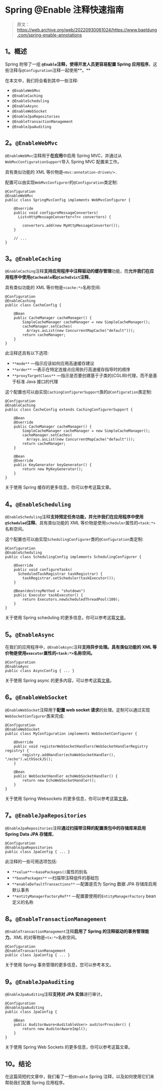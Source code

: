 # Spring @Enable 注释快速指南

> 原文：<https://web.archive.org/web/20220930061024/https://www.baeldung.com/spring-enable-annotations>

## **1。概述**

Spring 附带了一组 **`@Enable`注释，使得开发人员更容易配置 Spring 应用程序**。这些注释与`@Configuration`注释一起使用**。**

在本文中，我们将会看到其中一些注释:

*   `@EnableWebMvc`
*   `@EnableCaching`
*   `@EnableScheduling`
*   `@EnableAsync`
*   `@EnableWebSocket`
*   `@EnableJpaRepositories`
*   `@EnableTransactionManagement`
*   `@EnableJpaAuditing`

## **2。`@EnableWebMvc`**

`@EnableWebMvc`注释用于**在应用**中启用 Spring MVC，并通过从`WebMvcConfigurationSupport`导入 Spring MVC 配置来工作。

具有类似功能的 XML 等价物是`<mvc:annotation-driven/>.`

配置可以由实现`WebMvcConfigurer`的`@Configuration`类定制:

```
@Configuration
@EnableWebMvc
public class SpringMvcConfig implements WebMvcConfigurer {

    @Override
    public void configureMessageConverters(
      List<HttpMessageConverter<?>> converters) {

        converters.add(new MyHttpMessageConverter());
    }

    // ...
}
```

## **3。`@EnableCaching`**

`@EnableCaching`注释**支持应用程序中注释驱动的缓存管理**功能，而**允许我们在应用程序中使用`@Cacheable`和`@CacheEvict`注释**。

具有类似功能的 XML 等价物是`<cache:*>`名称空间:

```
@Configuration
@EnableCaching
public class CacheConfig {

    @Bean
    public CacheManager cacheManager() {
        SimpleCacheManager cacheManager = new SimpleCacheManager();
        cacheManager.setCaches(
          Arrays.asList(new ConcurrentMapCache("default")));
        return cacheManager;
    }
}
```

此注释还具有以下选项:

*   `**mode**` —指示应该如何应用高速缓存建议
*   `**order**` —表示在特定连接点应用执行高速缓存指导时的顺序
*   `**proxyTargetClass**` —指示是否要创建基于子类的(CGLIB)代理，而不是基于标准 Java 接口的代理

这个配置也可以由实现`CachingConfigurerSupport`类的`@Configuration`类定制:

```
@Configuration
@EnableCaching
public class CacheConfig extends CachingConfigurerSupport {

    @Bean
    @Override
    public CacheManager cacheManager() {
        SimpleCacheManager cacheManager = new SimpleCacheManager();
        cacheManager.setCaches(
          Arrays.asList(new ConcurrentMapCache("default")));
        return cacheManager;
    }

    @Bean
    @Override
    public KeyGenerator keyGenerator() {
        return new MyKeyGenerator();
    }
}
```

关于使用 Spring 缓存的更多信息，你可以参考这篇文章。

## **4。`@EnableScheduling`**

`@EnableScheduling`注释**支持预定任务功能，并允许我们在应用程序中使用`@Scheduled`注释**。具有类似功能的 XML 等价物是使用`scheduler`属性的`<task:*>`名称空间。

这个配置也可以由实现`SchedulingConfigurer`类的`@Configuration`类定制:

```
@Configuration
@EnableScheduling
public class SchedulingConfig implements SchedulingConfigurer {

    @Override
    public void configureTasks(
      ScheduledTaskRegistrar taskRegistrar) {
        taskRegistrar.setScheduler(taskExecutor());
    }

    @Bean(destroyMethod = "shutdown")
    public Executor taskExecutor() {
        return Executors.newScheduledThreadPool(100);
    }
}
```

关于使用 Spring scheduling 的更多信息，你可以参考这篇[文章](/web/20220626194339/https://www.baeldung.com/spring-scheduled-tasks)。

## **5。`@EnableAsync`**

在我们的应用程序中，`@EnableAsync`注释**支持异步处理。具有类似功能的 XML 等价物是使用`executor`属性的`<task:*>`名称空间。**

```
@Configuration
@EnableAync
public class AsyncConfig { ... }
```

关于使用 Spring async 的更多内容，可以参考这篇[文章](/web/20220626194339/https://www.baeldung.com/spring-async)。

## **6。`@EnableWebSocket`**

`@EnableWebSocket`注释用于**配置 web socket 请求**的处理。定制可以通过实现`WebSocketConfigurer`类来完成:

```
@Configuration
@EnableWebSocket
public class MyConfiguration implements WebSocketConfigurer {

    @Override
    public void registerWebSocketHandlers(WebSocketHandlerRegistry registry) {
        registry.addHandler(echoWebSocketHandler(), "/echo").withSockJS();
    }

    @Bean
    public WebSocketHandler echoWebSocketHandler() {
        return new EchoWebSocketHandler();
    }
}
```

关于使用 Spring Websockets 的更多信息，你可以参考这篇[文章](/web/20220626194339/https://www.baeldung.com/websockets-spring)。

## **7。`@EnableJpaRepositories`**

`@EnableJpaRepositories`注释**通过扫描带注释的配置类包中的存储库来启用 Spring Data JPA 存储库**。

```
@Configuration
@EnableJpaRepositories
public class JpaConfig { ... }
```

此注释的一些可用选项包括:

*   `**value**`—`basePackages()`属性的别名
*   `**basePackages**` —扫描带注释组件的基础包
*   `**enableDefaultTransactions**` —配置是否为 Spring 数据 JPA 存储库启用默认事务
*   `**entityManagerFactoryRef**` —配置要使用的`EntityManagerFactory` bean 定义的名称

## **8。`@EnableTransactionManagement`**

`@EnableTransactionManagement`注释**启用了 Spring 的注释驱动的事务管理能力**。XML 的对等物是`<tx:*>`名称空间。

```
@Configuration
@EnableTransactionManagement
public class JpaConfig { ... }
```

关于使用 Spring 事务管理的更多信息，您可以参考本文。

## **9。`@EnableJpaAuditing`**

`@EnableJpaAuditing`注释**支持对 JPA 实体**进行审计。

```
@Configuration
@EnableJpaAuditing
public class JpaConfig {

    @Bean
    public AuditorAware<AuditableUser> auditorProvider() {
        return new AuditorAwareImpl();
    }
}
```

关于使用 Spring Web Sockets 的更多信息，你可以参考这篇文章。

## 10。结论

在这篇简短的文章中，我们看了一些`@Enable` Spring 注释，以及如何使用它们来帮助我们配置 Spring 应用程序。